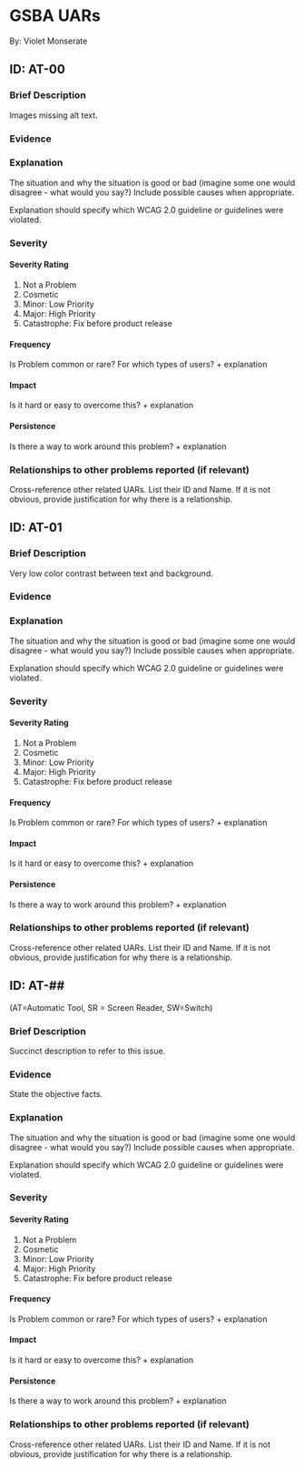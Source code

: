 # GSBA UARs

By: Violet Monserate

## ID: AT-00

### Brief Description

Images missing alt text.

### Evidence


### Explanation

The situation and why the situation is good or bad (imagine some one would disagree - what would you say?) Include possible causes when appropriate.

Explanation should specify which WCAG 2.0 guideline or guidelines were violated.

### Severity
#### Severity Rating

1. Not a Problem
2. Cosmetic
3. Minor: Low Priority
4. Major: High Priority
5. Catastrophe: Fix before product release

#### Frequency

Is Problem common or rare? For which types of users? + explanation

#### Impact

Is it hard or easy to overcome this? + explanation

#### Persistence
Is there a way to work around this problem? +  explanation

### Relationships to other problems reported (if relevant)

Cross-reference other related UARs. List their ID and Name. If it is not obvious, provide justification for why there is a relationship.

## ID: AT-01

### Brief Description

Very low color contrast between text and background.

### Evidence



### Explanation

The situation and why the situation is good or bad (imagine some one would disagree - what would you say?) Include possible causes when appropriate.

Explanation should specify which WCAG 2.0 guideline or guidelines were violated.

### Severity
#### Severity Rating

1. Not a Problem
2. Cosmetic
3. Minor: Low Priority
4. Major: High Priority
5. Catastrophe: Fix before product release

#### Frequency

Is Problem common or rare? For which types of users? + explanation

#### Impact

Is it hard or easy to overcome this? + explanation

#### Persistence
Is there a way to work around this problem? +  explanation

### Relationships to other problems reported (if relevant)

Cross-reference other related UARs. List their ID and Name. If it is not obvious, provide justification for why there is a relationship.

## ID: AT-##
(AT=Automatic Tool, SR = Screen Reader, SW=Switch)

### Brief Description

Succinct description to refer to this issue.

### Evidence

State the objective facts.

### Explanation

The situation and why the situation is good or bad (imagine some one would disagree - what would you say?) Include possible causes when appropriate.

Explanation should specify which WCAG 2.0 guideline or guidelines were violated.

### Severity
#### Severity Rating

1. Not a Problem
2. Cosmetic
3. Minor: Low Priority
4. Major: High Priority
5. Catastrophe: Fix before product release

#### Frequency

Is Problem common or rare? For which types of users? + explanation

#### Impact

Is it hard or easy to overcome this? + explanation

#### Persistence
Is there a way to work around this problem? +  explanation

### Relationships to other problems reported (if relevant)

Cross-reference other related UARs. List their ID and Name. If it is not obvious, provide justification for why there is a relationship.